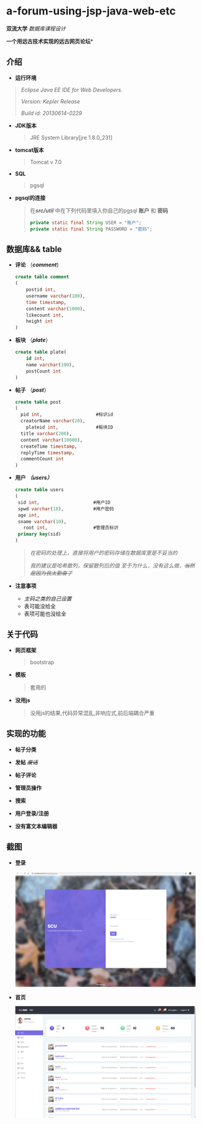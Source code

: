 # a-forum-using-jsp-java-web-etc

**双流大学**   *数据库课程设计*

**一个用远古技术实现的远古网页论坛***

## 介绍

-  **运行环境** <br>

  > *Eclipse Java EE IDE for Web Developers.*    <br>
  >
  > *Version: Kepler Release* <br>
  >
  > *Build id: 20130614-0229*

- **JDK版本**  

  >JRE System Library[jre 1.8.0_231]

- **tomcat版本**  

  > Tomcat v 7.0  

- **SQL**  

  > pgsql  

- **pgsql的连接**  

  > 在***src/util*** 中在下列代码里填入你自己的pgsql **账户** 和 **密码** <br>
  >
  > ```java
  > private static final String USER = "账户";
  > private static final String PASSWORD = "密码";
  > ```

##  数据库&& table

- **评论**   （***comment***)  

  ```sql
  create table comment
  (
      postid int,
      username varchar(100),
      time timestamp,
      content varchar(1000),
      likecount int,
      height int
  )  
  ```

- **板块** （***plate***）

  ```sql
  create table plate(
      id int,
      name varchar(100),
      postCount int
  )
  ```

- **帖子** （***post***）

  ~~~sql
  create table post
  (
  	pid int, 					#标识id
  	creatorName varchar(20),
      plateid int, 				#板块ID
  	title varchar(200),
  	content varchar(10000),
  	createTime timestamp,
  	replyTime timestamp,
  	commentCount int
  )
  ~~~

- **用户** ***（users）***

   ~~~sql
  create table users
  (
  	sid int,					#用户ID
  	spwd varchar(18),			#用户密码
  	age int,
  	sname varchar(10),
      root int,					#管理员标识
  	primary key(sid)
  )
  ~~~

  > *在密码的处理上，直接将用户的密码存储在数据库里是不妥当的*
  >
  > *我的建议是哈希散列，保留散列后的值 至于为什么，没有这么做，~~当然是因为我太勤奋了~~*

- **注意事项**
  - *主码之类的自己设置*
  - 表可能没给全
  - 表项可能也没给全  

##  **关于代码**

- **网页框架**

  > bootstrap

- **模板**  

  > 套用的  

- **没用js**

  > 没用js的结果,代码异常混乱,非响应式,前后端耦合严重  

## **实现的功能**

- **帖子分类**
- **发帖** ~~*废话*~~  
- **帖子评论**
- **管理员操作**

- **搜索**  
- **用户登录/注册**
- **没有富文本编辑器**

## **截图**

- **登录**      

  ![login](screensnap/login.png)   

- **首页**

  ![signup](screensnap/index.png)

  

  

  

  

  

  
